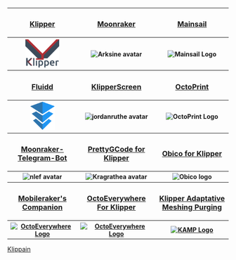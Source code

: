 <table>
<tr>
<th><h3><a href="https://github.com/Klipper3d/klipper">Klipper</a></h3></th>
<th><h3><a href="https://github.com/Arksine/moonraker">Moonraker</a></h3></th>
<th><h3><a href="https://github.com/mainsail-crew/mainsail">Mainsail</a></h3></th>
</tr>
<tr>
<th><img src="https://raw.githubusercontent.com/Klipper3d/klipper/master/docs/img/klipper-logo.png" alt="Klipper Logo" height="64"></th>
<th><img src="https://avatars.githubusercontent.com/u/9563098?v=4" alt="Arksine avatar" height="64"></th>
<th><img src="https://raw.githubusercontent.com/mainsail-crew/docs/master/assets/img/logo.png" alt="Mainsail Logo" height="64"></th>
</tr>
<tr>
<th><h3><a href="https://github.com/fluidd-core/fluidd">Fluidd</a></h3></th>
<th><h3><a href="https://github.com/jordanruthe/KlipperScreen">KlipperScreen</a></h3></th>
<th><h3><a href="https://github.com/OctoPrint/OctoPrint">OctoPrint</a></h3></th>
</tr>
<tr>
<th><img src="https://raw.githubusercontent.com/fluidd-core/fluidd/master/docs/assets/images/logo.svg" alt="Fluidd Logo" height="64"></th>
<th><img src="https://avatars.githubusercontent.com/u/31575189?v=4" alt="jordanruthe avatar" height="64"></th>
<th><img src="https://camo.githubusercontent.com/627be7fc67195b626b298af9b9677d7c58e698c67305e54324cffbe06130d4a4/68747470733a2f2f6f63746f7072696e742e6f72672f6173736574732f696d672f6c6f676f2e706e67" alt="OctoPrint Logo" height="64"></th>
</tr>
<tr>
<th><h3><a href="https://github.com/nlef/moonraker-telegram-bot">Moonraker-Telegram-Bot</a></h3></th>
<th><h3><a href="https://github.com/Kragrathea/pgcode">PrettyGCode for Klipper</a></h3></th>
<th><h3><a href="https://github.com/TheSpaghettiDetective/moonraker-obico">Obico for Klipper</a></h3></th>
</tr>

<tr>
<th><img src="https://avatars.githubusercontent.com/u/52351624?v=4" alt="nlef avatar" height="64"></th>
<th><img src="https://avatars.githubusercontent.com/u/5917231?v=4" alt="Kragrathea avatar" height="64"></th>
<th><img src="https://avatars.githubusercontent.com/u/46323662?s=200&v=4" alt="Obico logo" height="64"></th>
</tr>


<tr>
<th><h3><a href="https://github.com/Clon1998/mobileraker_companion">Mobileraker's Companion</a></h3></th>
<th><h3><a href="https://octoeverywhere.com/?source=kiauh_readme">OctoEverywhere For Klipper</a></h3></th>
<th><h3><a href="https://github.com/kyleisah/Klipper-Adaptive-Meshing-Purging">Klipper Adaptative Meshing Purging</a></h3></th>
</tr>

<tr>
<th><a href="https://github.com/Clon1998/mobileraker_companion"><img src="https://raw.githubusercontent.com/Clon1998/mobileraker/master/assets/icon/mr_appicon.png" alt="OctoEverywhere Logo" height="64"></th>
<th><a href="https://octoeverywhere.com/?source=kiauh_readme"><img src="https://octoeverywhere.com/img/logo.svg" alt="OctoEverywhere Logo" height="64"></a></th>
<th><a href="https://github.com/kyleisah/Klipper-Adaptive-Meshing-Purging"><img src="https://github.com/kyleisah/Klipper-Adaptive-Meshing-Purging/raw/main/Photos/Logo/KAMP-Logo.png" alt="KAMP Logo" height="64"></a></th>
</tr>
</table>


[Klippain](https://github.com/Frix-x/klippain)
